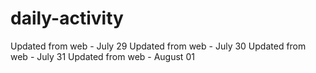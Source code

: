 # daily-activity
Updated from web - July 29
Updated from web - July 30
Updated from web - July 31
Updated from web - August 01
